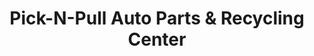 ---
title: "Pick-N-Pull Auto Parts & Recycling Center"
url: /auburn/pick-n-pull-auto-parts-and-recycling-center/
shop: car parts
---